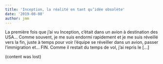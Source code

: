 ```yaml
---
title: 'Inception, la réalité en tant qu’idée obsolète'
date: '2019-08-08'
author: jmm
---
```


La première fois que j’ai vu Inception, c’était dans un avion à destination des USA… Comme souvent, je me suis endormi rapidement et je me suis réveillé vers la fin, juste à temps pour voir l’équipe se réveiller dans un avion, passer l’immigration et… FIN. Comme il restait du temps de vol, j’ai repris le […]

(content was lost)
